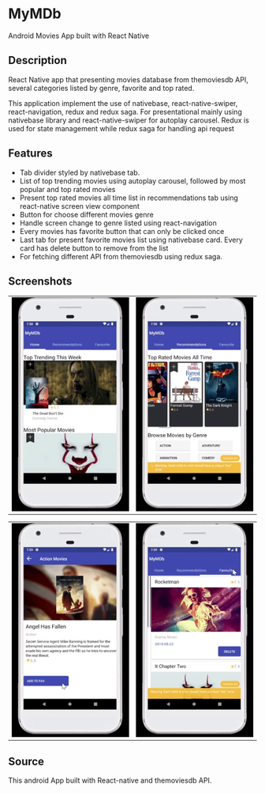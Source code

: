 # MyMDb
Android Movies App built with React Native

## Description
React Native app that presenting movies database from themoviesdb API, several categories listed by genre, favorite and top rated.

This application implement the use of nativebase, react-native-swiper, react-navigation, redux and redux saga. For presentational mainly using nativebase library and react-native-swiper for autoplay carousel. Redux is used for state management while redux saga for handling api request

## Features
* Tab divider styled by nativebase tab.
* List of top trending movies using autoplay carousel, followed by most popular and top rated movies
* Present top rated movies all time list in recommendations tab using react-native screen view component
* Button for choose different movies genre
* Handle screen change to genre listed using react-navigation
* Every movies has favorite button that can only be clicked once
* Last tab for present favorite movies list using nativebase card. Every card has delete button to remove from the list
* For fetching different API from themoviesdb using redux saga. 


## Screenshots
|   |  | 
| ------------- | ------------- | 
| ![alt text](https://github.com/yudissptn/MyMDb/blob/master/screenshots/screenshot1.gif)  | ![alt text](https://github.com/yudissptn/MyMDb/blob/master/screenshots/screenshot2.gif)  |


|   |  | 
| ------------- | ------------- | 
| ![alt text](https://github.com/yudissptn/MyMDb/blob/master/screenshots/screenshot3.gif)  | ![alt text](https://github.com/yudissptn/MyMDb/blob/master/screenshots/screenshot4.gif)  | 

## Source
This android App built with React-native and themoviesdb API. 
